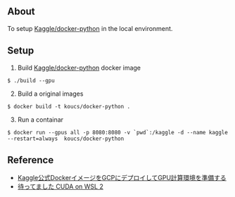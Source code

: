 ## About

To setup [Kaggle/docker-python](https://github.com/Kaggle/docker-python) in the local environment. 

## Setup

1. Build [Kaggle/docker-python](https://github.com/Kaggle/docker-python) docker image 

```shell
$ ./build --gpu
```

2. Build a original images

```shell
$ docker build -t koucs/docker-python .
```

3. Run a containar

```shell
$ docker run --gpus all -p 8080:8080 -v `pwd`:/kaggle -d --name kaggle --restart=always  koucs/docker-python
```

## Reference

- [Kaggle公式DockerイメージをGCPにデプロイしてGPU計算環境を準備する](https://qiita.com/shin27/items/50bf1df1b2bae3dba032)
- [待ってました CUDA on WSL 2](https://qiita.com/ksasaki/items/ee864abd74f95fea1efa)